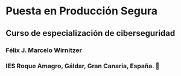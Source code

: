 # Puesta en Producción Segura

## Curso de especialización de ciberseguridad

### Félix J. Marcelo Wirnitzer

### IES Roque Amagro, Gáldar, Gran Canaria, España. :wave:
